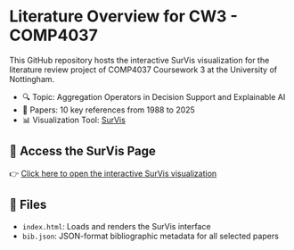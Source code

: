 # Literature Overview for CW3 - COMP4037

This GitHub repository hosts the interactive SurVis visualization for the literature review project of COMP4037 Coursework 3 at the University of Nottingham.

- 🔍 Topic: Aggregation Operators in Decision Support and Explainable AI
- 📄 Papers: 10 key references from 1988 to 2025
- 📊 Visualization Tool: [SurVis](https://survis.readthedocs.io/)

## 🔗 Access the SurVis Page

👉 [Click here to open the interactive SurVis visualization](https://elsaw000.github.io/survis-cw3-JieWang/)

## 📁 Files

- `index.html`: Loads and renders the SurVis interface
- `bib.json`: JSON-format bibliographic metadata for all selected papers
